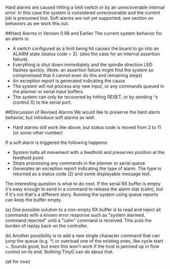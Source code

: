Hard alarms are caused hitting a limit switch or by an unrecoverable internal error. In this case the system is considered unrecoverable and the current job is presumed lost. Soft alarms are not yet supported; see section on behaviors as we work this out.  

##Hard Alarms in Version 0.96 and Earlier
The current system behavior for an alarm is:
* A switch configured as a limit being hit causes the board to go into an ALARM state (status code = 2).  (also the case for an internal assertion failure).
* Everything is shut down immediately and the spindle direction LED flashes quickly. (Note: an assertion failure might find the system so compromised that it cannot even do this and remaining steps)
* An exception report is generated indicating the cause
* The system will not process any new input, or any commands queued in the planner or serial input buffers.
* The system can only be recovered by hitting RESET, or by sending ^x (control X) to the serial port.

##Discussion of Revised Alarms 
We would like to preserve the hard alarm behavior, but introduce soft alarms as well.
* Hard alarms still work like above, but status code is moved from 2 to 11 (or some other number)

If a soft alarm is triggered the following happens:
* System halts all movement with a feedhold and preserves position at the feedhold point.
* Stops processing any commands in the planner or serial queue
* Generates an exception report indicating the type of alarm. The type is returned as a status code (2) and some displayable message text.

The interesting question is what to do next. If the serial RX buffer is empty it's easy enough to send in a command to release the alarm stat (calm), but if it's not that's a different story. Running the system using queue reports can keep the buffer empty. 

(a) One possible solution to a non-empty RX buffer is to read and reject all commands with a known error response such as "system alarmed, command rejected" until a "calm" command is received. This puts the burden of replay back on the controller. 

(b) Another possibility is to add a new single character command that can jump the queue (e.g. *) or overload one of the existing ones, like cycle start ~. Sounds good, but even this won't work if the host is jammed up in flow control on its end. Nothing TinyG can do about that.

(all for now)